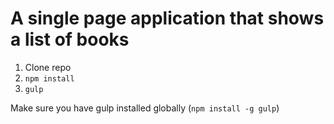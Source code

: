 # A single page application that shows a list of books 

1. Clone repo
2. `npm install`
3. `gulp`

Make sure you have gulp installed globally (`npm install -g gulp`)
